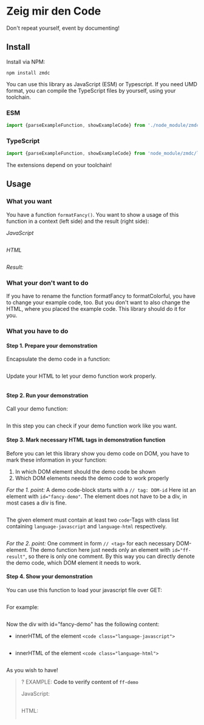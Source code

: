 # Zeig mir den Code

Don't repeat yourself, event by documenting!

## Install

Install via NPM:

```shell
npm install zmdc
```

You can use this library as JavaScript (ESM) or Typescript. 
If you need UMD format, you can compile the TypeScript files by yourself, using your toolchain.


### ESM

```javascript
import {parseExampleFunction, showExampleCode} from './node_module/zmdc/dist/zmdc.js'
```

### TypeScript

```typescript
import {parseExampleFunction, showExampleCode} from 'node_module/zmdc/lib/zmdc.(t|j)s'
```

The extensions depend on your toolchain!

## Usage

### What you want

You have a function `formatFancy()`. 
You want to show a usage of this function in a context (left side) and the result (right side):

<div class="grid">
    <div id="fancy-demo">
        <i>JavaScript</i>
        <pre><code class="language-javascript"></code></pre>
        <i>HTML</i>
        <pre><code class="language-html"></code></pre>
    </div>
    <div>
        <i>Result:</i>
        <span id="ff-result"></span>
    </div>    
</div>

### What your don't want to do
If you have to rename the function formatFancy to formatColorful, you have to change your example code, too. 
But you don't want to also change the HTML, where you placed the example code. 
This library should do it for you.


### What you have to do

#### Step 1. Prepare your demonstration

<div id="howto-prepare-demo-function">
    Encapsulate the demo code in a function:
    <pre><code class="language-javascript"></code></pre>
    Update your HTML to let your demo function work properly.
    <pre><code class="language-html"></code></pre>
</div>

#### Step 2. Run your demonstration
Call your demo function:

<div id="howto-run-demo-function">
    <pre><code class="language-javascript"></code></pre>    
</div>

In this step you can check if your demo function work like you want.

#### Step 3. Mark necessary HTML tags in demonstration function
Before you can let this library show you demo code on DOM, you have to mark these information in your function:

<ol>
    <li>In which DOM element should the demo code be shown</li>
    <li>Which DOM elements needs the demo code to work properly</li>
</ol>

<div id="howto-mark-demo-info">
    <p>
        <i>For the 1. point:</i> A demo code-block starts with a 
        <code>// tag: DOM-id</code>
        Here ist an element with <code>id="fancy-demo"</code>.
        The element does not have to be a div, in most cases a div is fine.
    </p>
    <pre><code class="language-javascript"></code></pre>
    <p>
        The given element must contain at least two <code>code</code>-Tags with class list containing <code>language-javascript</code> and <code>language-html</code> respectively.
    </p>
    <pre><code class="language-html"></code></pre>
    <p>
        <i>For the 2. point:</i> One comment in form <code>// &lt;tag&gt;</code> for each necessary DOM-element.
        The demo function here just needs only an element with <code>id="ff-result"</code>,
        so there is only one comment.
        By this way you can directly denote the demo code, which DOM element it needs to work.
    </p>
</div>


#### Step 4. Show your demonstration

You can use this function to load your javascript file over GET:

<div id="howto-load-demo-code">
    <pre><code class="language-javascript"></code></pre>
</div>

For example:

<div id="howto-show-demo-code">
    <pre><code class="language-javascript"></code></pre>
</div>

Now the div with id="fancy-demo" has the following content:

<div id="duplicate-fancy-demo">
    <ul>
        <li>
            innerHTML of the element <code>&lt;code class="language-javascript"&gt;</code>
            <pre><code class="language-javascript nohighlight"></code></pre>
        </li>
        <li>
            innerHTML of the element <code>&lt;code class="language-html"&gt;</code>
            <pre><code class="language-html nohighlight"></code></pre>
        </li>
    </ul>
</div>

As you wish to have!

>? EXAMPLE: **Code to verify content of `ff-demo`**
> <div id="verify-contents-of-fancy-demo">
>     JavaScript:
>     <pre><code class="language-javascript"></code></pre>
>     HTML:
>     <pre><code class="language-html"></code></pre>
> </div>



<script src="lib/index.js" type="module"></script>
